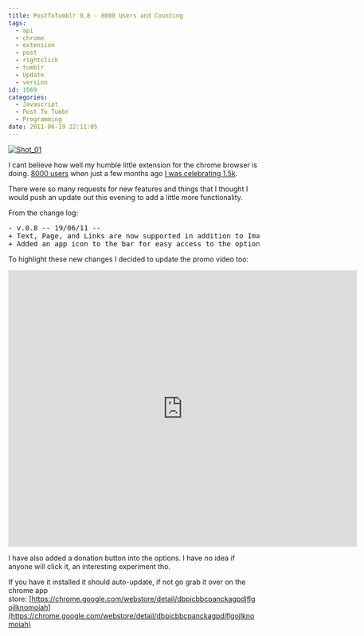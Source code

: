 ```yaml
---
title: PostToTumblr 0.8 - 8000 Users and Counting
tags:
  - api
  - chrome
  - extension
  - post
  - rightclick
  - tumblr
  - Update
  - version
id: 1569
categories:
  - Javascript
  - Post To Tumbr
  - Programming
date: 2011-06-19 22:11:05
---
```


[![](https://mikecann.co.uk/wp-content/uploads/2011/06/Shot_01.png "Shot_01")](https://mikecann.co.uk/wp-content/uploads/2011/06/Shot_01.png)

I cant believe how well my humble little extension for the chrome browser is doing. [8000 users](https://chrome.google.com/webstore/developer/detail/dbpicbbcpanckagpdjflgojlknomoiah/publish-accepted) when just a few months ago [I was celebrating 1.5k](https://mikecann.co.uk/personal-project/posttotumblrs-1628th-user-celebration/).

There were so many requests for new features and things that I thought I would push an update out this evening to add a little more functionality.

From the change log:
<pre id="cx-desc-text">- v.0.8 -- 19/06/11 --
+ Text, Page, and Links are now supported in addition to Images
+ Added an app icon to the bar for easy access to the options</pre>
To highlight these new changes I decided to update the promo video too:

<object width="700" height="555"><param name="movie" value="https://www.youtube.com/v/hvqjEXdAeqI?version=3&amp;hl=en_GB&amp;hd=1" /><param name="allowFullScreen" value="true" /><param name="allowscriptaccess" value="always" /><embed type="application/x-shockwave-flash" width="700" height="555" src="https://www.youtube.com/v/hvqjEXdAeqI?version=3&amp;hl=en_GB&amp;hd=1" allowscriptaccess="always" allowfullscreen="true"></embed></object>

I have also added a donation button into the options. I have no idea if anyone will click it, an interesting experiment tho.

If you have it installed it should auto-update, if not go grab it over on the chrome app store: [https://chrome.google.com/webstore/detail/dbpicbbcpanckagpdjflgojlknomoiah](https://chrome.google.com/webstore/detail/dbpicbbcpanckagpdjflgojlknomoiah)